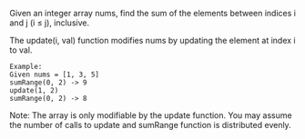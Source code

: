 Given an integer array nums, find the sum of the elements between indices i and j (i ≤ j),
inclusive.

The update(i, val) function modifies nums by updating the element at index i to val.
```
Example:
Given nums = [1, 3, 5]
sumRange(0, 2) -> 9
update(1, 2)
sumRange(0, 2) -> 8
```
Note:
The array is only modifiable by the update function.
You may assume the number of calls to update and sumRange function is distributed evenly.
